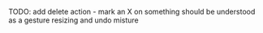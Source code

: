 TODO:
add delete action - mark an X on something should be understood as a gesture
resizing and undo misture